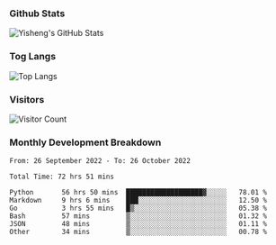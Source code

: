 ### Github Stats
![Yisheng's GitHub Stats](https://github-readme-stats-9qabuvhk1-gongyisheng.vercel.app/api?username=gongyisheng&count_private=true&show_icons=true)
### Tog Langs
![Top Langs](https://github-readme-stats-9qabuvhk1-gongyisheng.vercel.app/api/top-langs/?username=gongyisheng&layout=compact)
### Visitors
![Visitor Count](https://profile-counter.glitch.me/gongyisheng/count.svg)
### Monthly Development Breakdown
<!--START_SECTION:waka-->

```text
From: 26 September 2022 - To: 26 October 2022

Total Time: 72 hrs 51 mins

Python       56 hrs 50 mins  ███████████████████▓░░░░░   78.01 %
Markdown     9 hrs 6 mins    ███░░░░░░░░░░░░░░░░░░░░░░   12.50 %
Go           3 hrs 55 mins   █▒░░░░░░░░░░░░░░░░░░░░░░░   05.38 %
Bash         57 mins         ▒░░░░░░░░░░░░░░░░░░░░░░░░   01.32 %
JSON         48 mins         ▒░░░░░░░░░░░░░░░░░░░░░░░░   01.11 %
Other        34 mins         ▒░░░░░░░░░░░░░░░░░░░░░░░░   00.78 %
```

<!--END_SECTION:waka-->
